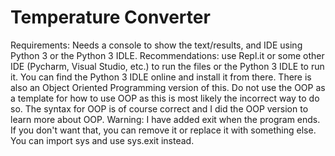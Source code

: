 # Temperature Converter
Requirements: Needs a console to show the text/results, and IDE using Python 3 or the Python 3 IDLE.
Recommendations: use Repl.it or some other IDE (Pycharm, Visual Studio, etc.) to run the files or the Python 3 IDLE to run it. 
You can find the Python 3 IDLE online and install it from there. There is also an Object Oriented Programming version of this. Do not use the OOP as a template for how to use OOP as this is most likely the incorrect way to do so. The syntax for OOP is of course correct and I did the OOP version to learn more about OOP. 
Warning: I have added exit when the program ends. If you don't want that, you can remove it or replace it with something else. You can import sys and use sys.exit instead.
